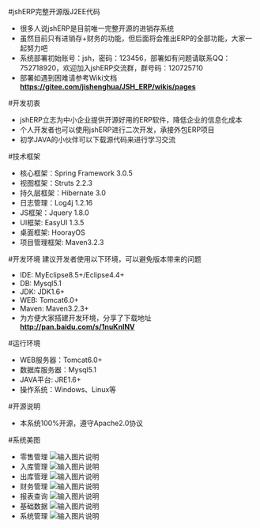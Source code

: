 #jshERP完整开源版J2EE代码
* 很多人说jshERP是目前唯一完整开源的进销存系统
* 虽然目前只有进销存+财务的功能，但后面将会推出ERP的全部功能，大家一起努力吧
* 系统部署初始账号：jsh，密码：123456，部署如有问题请联系QQ：752718920，欢迎加入jshERP交流群，群号码：120725710
* 部署如遇到困难请参考Wiki文档  **https://gitee.com/jishenghua/JSH_ERP/wikis/pages** 

#开发初衷
* jshERP立志为中小企业提供开源好用的ERP软件，降低企业的信息化成本
* 个人开发者也可以使用jshERP进行二次开发，承接外包ERP项目
* 初学JAVA的小伙伴可以下载源代码来进行学习交流

#技术框架
* 核心框架：Spring Framework 3.0.5
* 视图框架：Struts 2.2.3
* 持久层框架：Hibernate 3.0
* 日志管理：Log4j 1.2.16
* JS框架：Jquery 1.8.0
* UI框架: EasyUI 1.3.5
* 桌面框架: HoorayOS
* 项目管理框架: Maven3.2.3

#开发环境
建议开发者使用以下环境，可以避免版本带来的问题
* IDE: MyEclipse8.5+/Eclipse4.4+
* DB: Mysql5.1
* JDK: JDK1.6+
* WEB: Tomcat6.0+
* Maven: Maven3.2.3+
* 为方便大家搭建开发环境，分享了下载地址  **http://pan.baidu.com/s/1nuKnlNV** 

#运行环境
* WEB服务器：Tomcat6.0+
* 数据库服务器：Mysql5.1
* JAVA平台: JRE1.6+
* 操作系统：Windows、Linux等

#开源说明
* 本系统100%开源，遵守Apache2.0协议

#系统美图
* 零售管理
![输入图片说明](https://git.oschina.net/uploads/images/2017/0903/232448_b4494aa1_852955.png "零售管理.png")
* 入库管理
![输入图片说明](https://git.oschina.net/uploads/images/2017/0903/232517_28aa442d_852955.png "入库管理.png")
* 出库管理
![输入图片说明](https://git.oschina.net/uploads/images/2017/0903/232535_855b77f0_852955.png "出库管理.png")
* 财务管理
![输入图片说明](https://git.oschina.net/uploads/images/2017/0903/232753_f048735c_852955.png "财务管理.png")
* 报表查询
![输入图片说明](https://git.oschina.net/uploads/images/2017/0903/232816_ea241609_852955.png "报表查询.png")
* 基础数据
![输入图片说明](https://git.oschina.net/uploads/images/2017/0903/232833_74725400_852955.png "基础数据.png")
* 系统管理
![输入图片说明](https://git.oschina.net/uploads/images/2017/0903/232851_57fcb79a_852955.png "系统管理.png")